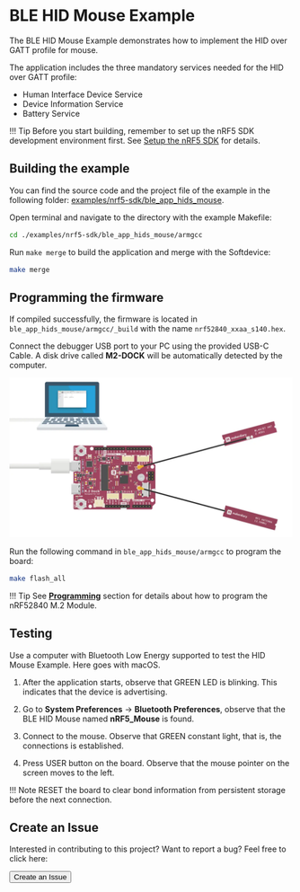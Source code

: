 # BLE HID Mouse Example

The BLE HID Mouse Example demonstrates how to implement the HID over GATT profile for mouse.

The application includes the three mandatory services needed for the HID over GATT profile:

* Human Interface Device Service
* Device Information Service
* Battery Service

!!! Tip
	Before you start building, remember to set up the nRF5 SDK development environment first. See [Setup the nRF5 SDK](../setup.md) for details.

## Building the example

You can find the source code and the project file of the example in the following folder: [examples/nrf5-sdk/ble_app_hids_mouse](https://github.com/makerdiary/nrf52840-m2-devkit/tree/master/examples/nrf5-sdk/ble_app_hids_mouse).

Open terminal and navigate to the directory with the example Makefile:

``` sh
cd ./examples/nrf5-sdk/ble_app_hids_mouse/armgcc
```

Run `make merge` to build the application and merge with the Softdevice:

``` sh
make merge
```

## Programming the firmware

If compiled successfully, the firmware is located in `ble_app_hids_mouse/armgcc/_build` with the name `nrf52840_xxaa_s140.hex`.

Connect the debugger USB port to your PC using the provided USB-C Cable. A disk drive called **M2-DOCK** will be automatically detected by the computer.

![](../../assets/images/programming-firmware.webp)

Run the following command in `ble_app_hids_mouse/armgcc` to program the board:

``` sh
make flash_all
```

!!! Tip
	See **[Programming](../../programming.md)** section for details about how to program the nRF52840 M.2 Module.

## Testing

Use a computer with Bluetooth Low Energy supported to test the HID Mouse Example. Here goes with macOS.

1. After the application starts, observe that GREEN LED is blinking. This indicates that the device is advertising.

2. Go to **System Preferences** -> **Bluetooth Preferences**, observe that the BLE HID Mouse named **nRF5_Mouse** is found.

3. Connect to the mouse. Observe that GREEN constant light, that is, the connections is established.

4. Press USER button on the board. Observe that the mouse pointer on the screen moves to the left.


!!! Note
	RESET the board to clear bond information from persistent storage before the next connection.

## Create an Issue

Interested in contributing to this project? Want to report a bug? Feel free to click here:

<a href="https://github.com/makerdiary/nrf52840-m2-devkit/issues/new?title=nRF5%20SDK-BLE%20HIDS%20Mouse:%20%3Ctitle%3E"><button data-md-color-primary="red-bud"><i class="fa fa-github"></i> Create an Issue</button></a>
